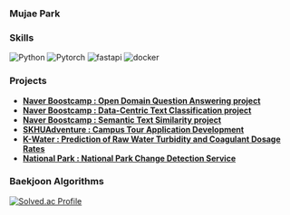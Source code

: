 ### Mujae Park

<h3><b>Skills</b></h3>

![Python](https://img.shields.io/badge/Python-3776AB.svg?&style=for-the-badge&logo=Python&logoColor=white)
![Pytorch](https://img.shields.io/badge/Pytorch-EE4C2C.svg?&style=for-the-badge&logo=Pytorch&logoColor=white)
![fastapi](https://img.shields.io/badge/fastAPI-009688.svg?&style=for-the-badge&logo=fastapi&logoColor=white)
![docker](https://img.shields.io/badge/docker-2496ED.svg?&style=for-the-badge&logo=docker&logoColor=white)
</br>

<h3><b>Projects</b></h3>

- **[Naver Boostcamp : Open Domain Question Answering project](https://github.com/boostcampaitech7/level2-mrc-nlp-05)**
- **[Naver Boostcamp : Data-Centric Text Classification project](https://github.com/boostcampaitech7/level2-nlp-datacentric-nlp-05)**
- **[Naver Boostcamp : Semantic Text Similarity project](https://github.com/boostcampaitech7/level1-semantictextsimilarity-nlp-05)**  
- **[SKHUAdventure : Campus Tour Application Development](https://github.com/SKHU-Adventure)**
- **[K-Water : Prediction of Raw Water Turbidity and Coagulant Dosage Rates](https://github.com/Mujae/K-Water_Project)**
- **[National Park : National Park Change Detection Service](https://github.com/Mujae/SAR-Bluecarbon-Service)**


<h3><b>Baekjoon Algorithms</b></h3>

[![Solved.ac Profile](http://mazassumnida.wtf/api/v2/generate_badge?boj=phs5145)](https://solved.ac/phs5145/)
</br>

<!--
**Mujae/Mujae** is a ✨ _special_ ✨ repository because its `README.md` (this file) appears on your GitHub profile.

Here are some ideas to get you started:

- 🔭 I’m currently working on ...
- 🌱 I’m currently learning ...
- 👯 I’m looking to collaborate on ...
- 🤔 I’m looking for help with ...
- 💬 Ask me about ...
- 📫 How to reach me: ...
- 😄 Pronouns: ...
- ⚡ Fun fact: ...
-->
